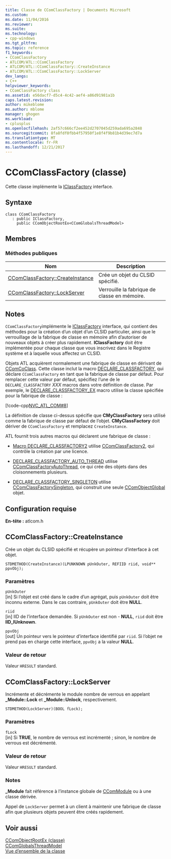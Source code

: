 ```yaml
---
title: Classe de CComClassFactory | Documents Microsoft
ms.custom: 
ms.date: 11/04/2016
ms.reviewer: 
ms.suite: 
ms.technology:
- cpp-windows
ms.tgt_pltfrm: 
ms.topic: reference
f1_keywords:
- CComClassFactory
- ATLCOM/ATL::CComClassFactory
- ATLCOM/ATL::CComClassFactory::CreateInstance
- ATLCOM/ATL::CComClassFactory::LockServer
dev_langs:
- C++
helpviewer_keywords:
- CComClassFactory class
ms.assetid: e56dacf7-d5c4-4c42-aef4-a86d91981a1b
caps.latest.revision: 
author: mikeblome
ms.author: mblome
manager: ghogen
ms.workload:
- cplusplus
ms.openlocfilehash: 2af57c666cf2ee452d2707045d259ada695a2848
ms.sourcegitcommit: 8fa8fdf0fbb4f57950f1e8f4f9b81b4d39ec7d7a
ms.translationtype: MT
ms.contentlocale: fr-FR
ms.lasthandoff: 12/21/2017
---
```

# <a name="ccomclassfactory-class"></a>CComClassFactory (classe)
Cette classe implémente la [IClassFactory](http://msdn.microsoft.com/library/windows/desktop/ms694364) interface.  
  
## <a name="syntax"></a>Syntaxe  
  
```
class CComClassFactory 
   : public IClassFactory,  
     public CComObjectRootEx<CComGlobalsThreadModel>
```  
  
## <a name="members"></a>Membres  
  
### <a name="public-methods"></a>M&#233;thodes publiques  
  
|Nom|Description|  
|----------|-----------------|  
|[CComClassFactory::CreateInstance](#createinstance)|Crée un objet du CLSID spécifié.|  
|[CComClassFactory::LockServer](#lockserver)|Verrouille la fabrique de classe en mémoire.|  
  
## <a name="remarks"></a>Notes  
 `CComClassFactory`implémente le [IClassFactory](http://msdn.microsoft.com/library/windows/desktop/ms694364) interface, qui contient des méthodes pour la création d’un objet d’un CLSID particulier, ainsi que le verrouillage de la fabrique de classe en mémoire afin d’autoriser de nouveaux objets à créer plus rapidement. **IClassFactory** doit être implémentée pour chaque classe que vous inscrivez dans le Registre système et à laquelle vous affectez un CLSID.  
  
 Objets ATL acquièrent normalement une fabrique de classe en dérivant de [CComCoClass](../../atl/reference/ccomcoclass-class.md). Cette classe inclut la macro [DECLARE_CLASSFACTORY](aggregation-and-class-factory-macros.md#declare_classfactory), qui déclare `CComClassFactory` en tant que la fabrique de classe par défaut. Pour remplacer cette valeur par défaut, spécifiez l’une de le `DECLARE_CLASSFACTORY` *XXX* macros dans votre définition de classe. Par exemple, le [DECLARE_CLASSFACTORY_EX](aggregation-and-class-factory-macros.md#declare_classfactory_ex) macro utilise la classe spécifiée pour la fabrique de classe :  
  
 [!code-cpp[NVC_ATL_COM#8](../../atl/codesnippet/cpp/ccomclassfactory-class_1.h)]  
  
 La définition de classe ci-dessus spécifie que **CMyClassFactory** sera utilisé comme la fabrique de classe par défaut de l’objet. **CMyClassFactory** doit dériver de `CComClassFactory` et remplacez `CreateInstance`.  
  
 ATL fournit trois autres macros qui déclarent une fabrique de classe :  
  
- [Macro DECLARE_CLASSFACTORY2](aggregation-and-class-factory-macros.md#declare_classfactory2) utilise [CComClassFactory2](../../atl/reference/ccomclassfactory2-class.md), qui contrôle la création par une licence.  
  
- [DECLARE_CLASSFACTORY_AUTO_THREAD](aggregation-and-class-factory-macros.md#declare_classfactory_auto_thread) utilise [CComClassFactoryAutoThread](../../atl/reference/ccomclassfactoryautothread-class.md), ce qui crée des objets dans des cloisonnements plusieurs.  
  
- [DECLARE_CLASSFACTORY_SINGLETON](aggregation-and-class-factory-macros.md#declare_classfactory_singleton) utilise [CComClassFactorySingleton](../../atl/reference/ccomclassfactorysingleton-class.md), qui construit une seule [CComObjectGlobal](../../atl/reference/ccomobjectglobal-class.md) objet.  
  
## <a name="requirements"></a>Configuration requise  
 **En-tête :** atlcom.h  
  
##  <a name="createinstance"></a>CComClassFactory::CreateInstance  
 Crée un objet du CLSID spécifié et récupère un pointeur d’interface à cet objet.  
  
```
STDMETHOD(CreateInstance)(LPUNKNOWN pUnkOuter, REFIID riid, void** ppvObj);
```  
  
### <a name="parameters"></a>Paramètres  
 `pUnkOuter`  
 [in] Si l’objet est créé dans le cadre d’un agrégat, puis `pUnkOuter` doit être inconnu externe. Dans le cas contraire, `pUnkOuter` doit être **NULL**.  
  
 `riid`  
 [in] IID de l’interface demandée. Si `pUnkOuter` est non - **NULL**, `riid` doit être **IID_IUnknown**.  
  
 `ppvObj`  
 [out] Un pointeur vers le pointeur d’interface identifié par `riid`. Si l’objet ne prend pas en charge cette interface, `ppvObj` a la valeur **NULL**.  
  
### <a name="return-value"></a>Valeur de retour  
 Valeur `HRESULT` standard.  
  
##  <a name="lockserver"></a>CComClassFactory::LockServer  
 Incrémente et décrémente le module nombre de verrous en appelant **_Module::Lock** et **_Module::Unlock**, respectivement.  
  
```
STDMETHOD(LockServer)(BOOL fLock);
```  
  
### <a name="parameters"></a>Paramètres  
 `fLock`  
 [in] Si **TRUE**, le nombre de verrous est incrémenté ; sinon, le nombre de verrous est décrémenté.  
  
### <a name="return-value"></a>Valeur de retour  
 Valeur `HRESULT` standard.  
  
### <a name="remarks"></a>Notes  
 **_Module** fait référence à l’instance globale de [CComModule](../../atl/reference/ccommodule-class.md) ou à une classe dérivée.  
  
 Appel de `LockServer` permet à un client à maintenir une fabrique de classe afin que plusieurs objets peuvent être créés rapidement.  
  
## <a name="see-also"></a>Voir aussi  
 [CComObjectRootEx (classe)](../../atl/reference/ccomobjectrootex-class.md)   
 [CComGlobalsThreadModel](atl-typedefs.md#ccomglobalsthreadmodel)   
 [Vue d’ensemble de la classe](../../atl/atl-class-overview.md)
